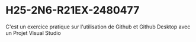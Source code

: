 # H25-2N6-R21EX-2480477
C'est un exercice pratique sur l'utilisation de Github et Github Desktop avec un Projet Visual Studio

